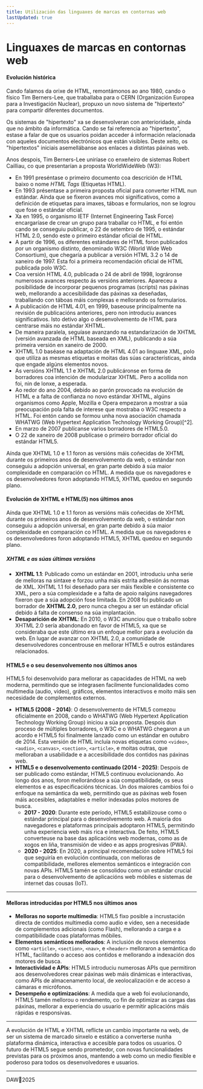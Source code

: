 ```yaml
---
title: Utilización das linguaxes de marcas en contornas web
lastUpdated: true
---
```


# Linguaxes de marcas en contornas web

#### **Evolución histórica**

Cando falamos da orixe de HTML, remontámonos ao ano 1980, cando o físico Tim Berners-Lee, que traballaba para o CERN (Organización Europea para a Investigación Nuclear), propuxo un novo sistema de "hipertexto" para compartir diferentes documentos.

Os sistemas de "hipertexto" xa se desenvolveran con anterioridade, aínda que no ámbito da informática. Cando se fai referencia ao "hipertexto", estase a falar de que os usuarios poidan acceder á información relacionada con aqueles documentos electrónicos que están visibles. Deste xeito, os "hipertextos" iniciais asemellábanse aos enlaces a distintas páxinas web.

Anos despois, Tim Berners-Lee uniríase co enxeñeiro de sistemas Robert Cailliau, co que presentarían a proposta WorldWideWeb (W3):

- En 1991 preséntase o primeiro documento coa descrición de HTML baixo o nome *HTML Tags* (Etiquetas HTML).
- En 1993 présentase a primeira proposta oficial para converter HTML nun estándar. Aínda que se fixeron avances moi significativos, como a definición de etiquetas para imaxes, táboas e formularios, non se logrou que fose o estándar oficial.
- Xa en 1995, o organismo IETF (Internet Engineering Task Force) encargaríase de crear un grupo para traballar co HTML, e foi entón cando se conseguiu publicar, o 22 de setembro de 1995, o estándar HTML 2.0, sendo este o primeiro estándar oficial de HTML.
- A partir de 1996, os diferentes estándares de HTML foron publicados por un organismo distinto, denominado W3C (World Wide Web Consortium), que chegaría a publicar a versión HTML 3.2 o 14 de xaneiro de 1997. Esta foi a primeira recomendación oficial de HTML publicada polo W3C.
- Coa versión HTML 4.0, publicada o 24 de abril de 1998, lográronse numerosos avances respecto ás versións anteriores. Apareceu a posibilidade de incorporar pequenos programas (scripts) nas páxinas web, mellorando a accesibilidade das páxinas xa deseñadas, traballando con táboas máis complexas e mellorando os formularios.
- A publicación de HTML 4.01, en 1999, baseouse principalmente na revisión de publicacións anteriores, pero non introduciu avances significativos. Isto detivo algo o desenvolvemento de HTML para centrarse máis no estándar XHTML.
- De maneira paralela, seguíase avanzando na estandarización de XHTML (versión avanzada de HTML baseada en XML), publicando a súa primeira versión en xaneiro de 2000.
- XHTML 1.0 baséase na adaptación de HTML 4.01 ao linguaxe XML, polo que utiliza as mesmas etiquetas e moitas das súas características, aínda que engade algúns elementos novos.
- As versións XHTML 1.1 e XHTML 2.0 publicáronse en forma de borradores coa intención de modularizar XHTML. Pero a acollida non foi, nin de lonxe, a esperada.
- Ao redor do ano 2004, debido ao parón provocado na evolución de HTML e a falta de confianza no novo estándar XHTML, algúns organismos como Apple, Mozilla e Opera empezaron a mostrar a súa preocupación pola falta de interese que mostraba o W3C respecto a HTML. Foi entón cando se formou unha nova asociación chamada WHATWG (Web Hypertext Application Technology Working Group)[^2].
- En marzo de 2007 publícanse varios borradores de HTML5.0.
- O 22 de xaneiro de 2008 publícase o primeiro borrador oficial do estándar HTML5.

Aínda que XHTML 1.0 e 1.1 foron as versións máis coñecidas de XHTML durante os primeiros anos de desenvolvemento da web, o estándar non conseguiu a adopción universal, en gran parte debido á súa maior complexidade en comparación co HTML. A medida que os navegadores e os desenvolvedores foron adoptando HTML5, XHTML quedou en segundo plano.

#### **Evolución de XHTML e HTML(5) nos últimos anos**

Aínda que XHTML 1.0 e 1.1 foron as versións máis coñecidas de XHTML durante os primeiros anos de desenvolvemento da web, o estándar non conseguiu a adopción universal, en gran parte debido á súa maior complexidade en comparación co HTML. A medida que os navegadores e os desenvolvedores foron adoptando HTML5, XHTML quedou en segundo plano.

##### **XHTML e as súas últimas versións**

- **XHTML 1.1**: Publicado como un estándar en 2001, introduciu unha serie de melloras na sintaxe e forzou unha máis estrita adhesión ás normas de XML. XHTML 1.1 foi deseñado para ser máis flexible e consistente co XML, pero a súa complexidade e a falta de apoio nalgúns navegadores fixeron que a súa adopción fose limitada. En 2008 foi publicado un borrador de **XHTML 2.0**, pero nunca chegou a ser un estándar oficial debido á falta de consenso na súa implantación.
- **Desaparición de XHTML**: En 2010, o W3C anunciou que o traballo sobre XHTML 2.0 sería abandonado en favor de HTML5, xa que se consideraba que este último era un enfoque mellor para a evolución da web. En lugar de avanzar con XHTML 2.0, a comunidade de desenvolvedores concentrouse en mellorar HTML5 e outros estándares relacionados.

#### **HTML5 e o seu desenvolvemento nos últimos anos**

HTML5 foi desenvolvido para mellorar as capacidades de HTML na web moderna, permitindo que se integrasen facilmente funcionalidades como multimedia (audio, video), gráficos, elementos interactivos e moito máis sen necesidade de complementos externos.

- **HTML5 (2008 - 2014)**: O desenvolvemento de HTML5 comezou oficialmente en 2008, cando o WHATWG (Web Hypertext Application Technology Working Group) iniciou a súa proposta. Despois dun proceso de múltiples borradores, o W3C e o WHATWG chegaron a un acordo e HTML5 foi finalmente lanzado como un estándar en outubro de 2014. Esta versión de HTML incluía novas etiquetas como `<video>`, `<audio>`, `<canvas>`, `<section>`, `<article>`, e moitas outras, que melloraban a usabilidade e a accesibilidade dos contidos nas páxinas web.
- **HTML5 e o desenvolvemento continuado (2014 - 2025)**: Despois de ser publicado como estándar, HTML5 continuou evolucionando. Ao longo dos anos, foron mellorándose a súa compatibilidade, os seus elementos e as especificacións técnicas. Un dos maiores cambios foi o enfoque na semántica da web, permitindo que as páxinas web fosen máis accesibles, adaptables e mellor indexadas polos motores de busca.
  - **2017 - 2020**: Durante este período, HTML5 estabilizouse como o estándar principal para o desenvolvemento web. A maioría dos navegadores e plataformas principais adoptaron HTML5, permitindo unha experiencia web máis rica e interactiva. De feito, HTML5 converteuse na base das aplicacións web modernas, como as de xogos en liña, transmisión de video e as apps progresivas (PWA).
  - **2020 - 2025**: En 2020, a principal recomendación sobre HTML5 foi que seguiría en evolución continuada, con melloras de compatibilidade, mellores elementos semánticos e integración con novas APIs. HTML5 tamén se consolidou como un estándar crucial para o desenvolvemento de aplicacións web móbiles e sistemas de internet das cousas (IoT).

------

#### **Melloras introducidas por HTML5 nos últimos anos**

- **Melloras no soporte multimedia**: HTML5 fixo posible a incrustación directa de contidos multimedia como audio e video, sen a necesidade de complementos adicionais (como Flash), mellorando a carga e a compatibilidade coas plataformas móbiles.
- **Elementos semánticos mellorados**: A inclusión de novos elementos como `<article>`, `<section>`, `<nav>`, e `<header>` melloraron a semántica do HTML, facilitando o acceso aos contidos e mellorando a indexación dos motores de busca.
- **Interactividad e APIs**: HTML5 introduciu numerosas APIs que permitiron aos desenvolvedores crear páxinas web máis dinámicas e interactivas, como APIs de almacenamento local, de xeolocalización e de acceso a cámaras e micrófonos.
- **Desempeño e optimizacións**: A medida que a web foi evolucionando, HTML5 tamén mellorou o rendemento, co fin de optimizar as cargas das páxinas, mellorar a experiencia do usuario e permitir aplicacións máis rápidas e responsivas.

------

A evolución de HTML e XHTML reflicte un cambio importante na web, de ser un sistema de marcado sinxelo e estático a converterse nunha plataforma dinámica, interactiva e accesible para todos os usuarios. O futuro de HTML5 segue sendo prometedor, con novas funcionalidades previstas para os próximos anos, mantendo a web como un medio flexible e poderoso para todos os desenvolvedores e usuarios.


---

DAW🧊2025